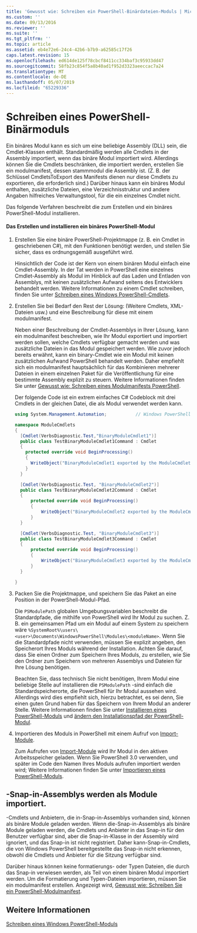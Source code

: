 ```yaml
---
title: 'Gewusst wie: Schreiben ein PowerShell-Binärdateien-Moduls | Microsoft-Dokumentation'
ms.custom: ''
ms.date: 09/13/2016
ms.reviewer: ''
ms.suite: ''
ms.tgt_pltfrm: ''
ms.topic: article
ms.assetid: eb4e72e6-24c4-42b6-b7b9-a62585c17f26
caps.latest.revision: 15
ms.openlocfilehash: ed614de125f78cbcf8411cc334baf3c95933dd47
ms.sourcegitcommit: 58fb23c854f5a8b40ad1f952d3323aeeccac7a24
ms.translationtype: MT
ms.contentlocale: de-DE
ms.lasthandoff: 05/07/2019
ms.locfileid: "65229336"
---
```

# <a name="how-to-write-a-powershell-binary-module"></a>Schreiben eines PowerShell-Binärmoduls

Ein binäres Modul kann es sich um eine beliebige Assembly (DLL) sein, die Cmdlet-Klassen enthält. Standardmäßig werden alle Cmdlets in der Assembly importiert, wenn das binäre Modul importiert wird. Allerdings können Sie die Cmdlets beschränken, die importiert werden, erstellen Sie ein modulmanifest, dessen stammmodul die Assembly ist. (Z. B. der Schlüssel CmdletsToExport des Manifests dienen nur diese Cmdlets zu exportieren, die erforderlich sind.) Darüber hinaus kann ein binäres Modul enthalten, zusätzliche Dateien, eine Verzeichnisstruktur und andere Angaben hilfreiches Verwaltungstool, für die ein einzelnes Cmdlet nicht.

Das folgende Verfahren beschreibt die zum Erstellen und ein binäres PowerShell-Modul installieren.

#### <a name="how-to-create-and-install-a-powershell-binary-module"></a>Das Erstellen und installieren ein binäres PowerShell-Modul

1. Erstellen Sie eine binäre PowerShell-Projektmappe (z. B. ein Cmdlet in geschriebenen C#), mit den Funktionen benötigt werden, und stellen Sie sicher, dass es ordnungsgemäß ausgeführt wird.

   Hinsichtlich der Code ist der Kern von einem binären Modul einfach eine Cmdlet-Assembly. In der Tat werden in PowerShell eine einzelnes Cmdlet-Assembly als Modul im Hinblick auf das Laden und Entladen von Assemblys, mit keinen zusätzlichen Aufwand seitens des Entwicklers behandelt werden. Weitere Informationen zu einem Cmdlet schreiben, finden Sie unter [Schreiben eines Windows PowerShell-Cmdlets](../cmdlet/writing-a-windows-powershell-cmdlet.md).

2. Erstellen Sie bei Bedarf den Rest der Lösung: (Weitere Cmdlets, XML-Dateien usw.) und eine Beschreibung für diese mit einem modulmanifest.

   Neben einer Beschreibung der Cmdlet-Assemblys in Ihrer Lösung, kann ein modulmanifest beschreiben, wie Ihr Modul exportiert und importiert werden sollen, welche Cmdlets verfügbar gemacht werden und was zusätzliche Dateien in das Modul gespeichert werden.
   Wie zuvor jedoch bereits erwähnt, kann ein binary-Cmdlet wie ein Modul mit keinen zusätzlichen Aufwand PowerShell behandelt werden.
   Daher empfiehlt sich ein modulmanifest hauptsächlich für das Kombinieren mehrerer Dateien in einem einzelnen Paket für die Veröffentlichung für eine bestimmte Assembly explizit zu steuern.
   Weitere Informationen finden Sie unter [Gewusst wie: Schreiben eines Modulmanifests PowerShell](how-to-write-a-powershell-module-manifest.md).

   Der folgende Code ist ein extrem einfaches C# Codeblock mit drei Cmdlets in der gleichen Datei, die als Modul verwendet werden kann.

   ```csharp
   using System.Management.Automation;           // Windows PowerShell namespace.

   namespace ModuleCmdlets
   {
     [Cmdlet(VerbsDiagnostic.Test,"BinaryModuleCmdlet1")]
     public class TestBinaryModuleCmdlet1Command : Cmdlet
     {
       protected override void BeginProcessing()
       {
         WriteObject("BinaryModuleCmdlet1 exported by the ModuleCmdlets module.");
       }
     }

     [Cmdlet(VerbsDiagnostic.Test, "BinaryModuleCmdlet2")]
     public class TestBinaryModuleCmdlet2Command : Cmdlet
     {
         protected override void BeginProcessing()
         {
             WriteObject("BinaryModuleCmdlet2 exported by the ModuleCmdlets module.");
         }
     }

     [Cmdlet(VerbsDiagnostic.Test, "BinaryModuleCmdlet3")]
     public class TestBinaryModuleCmdlet3Command : Cmdlet
     {
         protected override void BeginProcessing()
         {
             WriteObject("BinaryModuleCmdlet3 exported by the ModuleCmdlets module.");
         }
     }

   }
   ```

3. Packen Sie die Projektmappe, und speichern Sie das Paket an eine Position in der PowerShell-Modul-Pfad.

   Die `PSModulePath` globalen Umgebungsvariablen beschreibt die Standardpfade, die mithilfe von PowerShell wird Ihr Modul zu suchen. Z. B. ein gemeinsamen Pfad um ein Modul auf einem System zu speichern wäre `%SystemRoot%\users\<user>\Documents\WindowsPowerShell\Modules\<moduleName>`. Wenn Sie die Standardpfade nicht verwenden, müssen Sie explizit angeben, den Speicherort Ihres Moduls während der Installation. Achten Sie darauf, dass Sie einen Ordner zum Speichern Ihres Moduls, zu erstellen, wie Sie den Ordner zum Speichern von mehreren Assemblys und Dateien für Ihre Lösung benötigen.

   Beachten Sie, dass technisch Sie nicht benötigen, Ihrem Modul eine beliebige Stelle auf installieren die `PSModulePath` -sind einfach die Standardspeicherorte, die PowerShell für Ihr Modul aussehen wird. Allerdings wird dies empfiehlt sich, hierzu betrachtet, es sei denn, Sie einen guten Grund haben für das Speichern von Ihrem Modul an anderer Stelle. Weitere Informationen finden Sie unter [Installieren eines PowerShell-Moduls](./installing-a-powershell-module.md) und [ändern den Installationspfad der PowerShell-Modul](./modifying-the-psmodulepath-installation-path.md).

4. Importieren des Moduls in PowerShell mit einem Aufruf von [Import-Module](/powershell/module/Microsoft.PowerShell.Core/Import-Module).

   Zum Aufrufen von [Import-Module](/powershell/module/Microsoft.PowerShell.Core/Import-Module) wird Ihr Modul in den aktiven Arbeitsspeicher geladen. Wenn Sie PowerShell 3.0 verwenden, und später im Code den Namen Ihres Moduls aufrufen importiert werden wird; Weitere Informationen finden Sie unter [Importieren eines PowerShell-Moduls](./importing-a-powershell-module.md).

## <a name="importing-snap-in-assemblies-as-modules"></a>-Snap-in-Assemblys werden als Module importiert.

-Cmdlets und Anbietern, die in-Snap-in-Assemblys vorhanden sind, können als binäre Module geladen werden. Wenn die-Snap-in-Assemblys als binäre Module geladen werden, die Cmdlets und Anbieter in das Snap-in für den Benutzer verfügbar sind, aber die Snap-in-Klasse in der Assembly wird ignoriert, und das Snap-in ist nicht registriert. Daher kann-Snap-in-Cmdlets, die von Windows PowerShell bereitgestellte das Snap-in nicht erkennen, obwohl die Cmdlets und Anbieter für die Sitzung verfügbar sind.

Darüber hinaus können keine formatierungs- oder Typen Dateien, die durch das Snap-in verwiesen werden, als Teil von einem binären Modul importiert werden.
Um die Formatierung und Typen-Dateien importieren, müssen Sie ein modulmanifest erstellen.
Angezeigt wird, [Gewusst wie: Schreiben Sie ein PowerShell-Modulmanifest](how-to-write-a-powershell-module-manifest.md).

## <a name="see-also"></a>Weitere Informationen

[Schreiben eines Windows PowerShell-Moduls](./writing-a-windows-powershell-module.md)
